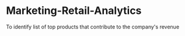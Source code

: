 # Marketing-Retail-Analytics
To identify list of top products that contribute to the company's revenue
